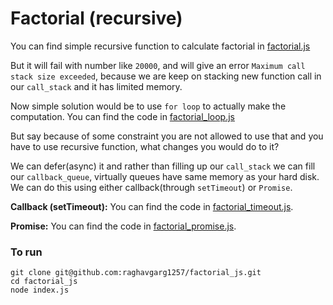 # Factorial (recursive)

You can find simple recursive function to calculate factorial in [factorial.js](https://github.com/raghavgarg1257/factorial_js/blob/master/factorial.js)

But it will fail with number like `20000`, and will give an error `Maximum call stack size exceeded`, because we are keep on stacking new function call in our `call_stack` and it has limited memory.

Now simple solution would be to use `for loop` to actually make the computation. You can find the code in [factorial_loop.js](https://github.com/raghavgarg1257/factorial_js/blob/master/factorial_loop.js)

But say because of some constraint you are not allowed to use that and you have to use recursive function, what changes you would do to it?

We can defer(async) it and rather than filling up our `call_stack` we can fill our `callback_queue`, virtually queues have same memory as your hard disk. We can do this using either callback(through `setTimeout`) or `Promise`.

**Callback (setTimeout):** You can find the code in [factorial_timeout.js](https://github.com/raghavgarg1257/factorial_js/blob/master/factorial_timeout.js).

**Promise:** You can find the code in [factorial_promise.js](https://github.com/raghavgarg1257/factorial_js/blob/master/factorial_promise.js).


### To run
```
git clone git@github.com:raghavgarg1257/factorial_js.git
cd factorial_js
node index.js
```
